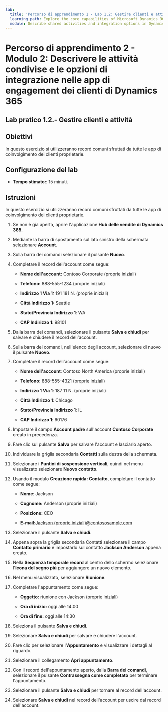 ```yaml
---
lab:
  title: 'Percorso di apprendimento 1 - Lab 1.2: Gestire clienti e attività'
  learning path: Explore the core capabilities of Microsoft Dynamics 365 customer engagement apps
  module: Describe shared activities and integration options in Dynamics 365 customer engagement apps
---
```


Percorso di apprendimento 2 - Modulo 2: Descrivere le attività condivise e le opzioni di integrazione nelle app di engagement dei clienti di Dynamics 365
========================

## Lab pratico 1.2.- Gestire clienti e attività

## Obiettivi

In questo esercizio si utilizzeranno record comuni sfruttati da tutte le app di coinvolgimento dei clienti proprietarie. 

## Configurazione del lab

  - **Tempo stimato:**: 15 minuti.

## Istruzioni

In questo esercizio si utilizzeranno record comuni sfruttati da tutte le app di coinvolgimento dei clienti proprietarie. 

1. Se non è già aperta, aprire l'applicazione **Hub delle vendite di Dynamics 365**.

2. Mediante la barra di spostamento sul lato sinistro della schermata selezionare **Account**.

3. Sulla barra dei comandi selezionare il pulsante **Nuovo**.

4. Completare il record dell'account come segue:

    - **Nome dell'account:** Contoso Corporate (proprie iniziali)

    - **Telefono:** 888-555-1234 (proprie iniziali)

    - **Indirizzo 1 Via 1:** 191 181<sup data-htmlnode=""></sup> N. (proprie iniziali)

    - **Città Indirizzo 1:** Seattle

    - **Stato/Provincia Indirizzo 1**: WA

    - **CAP Indirizzo 1**: 98101

5. Dalla barra dei comandi, selezionare il pulsante **Salva e chiudi** per salvare e chiudere il record dell'account.

6. Sulla barra dei comandi, nell'elenco degli account, selezionare di nuovo il pulsante **Nuovo**.

7. Completare il record dell'account come segue:

    - **Nome dell'account**: Contoso North America (proprie iniziali)

    - **Telefono:** 888-555-4321 (proprie iniziali)

    - **Indirizzo 1 Via 1**: 187 11<sup data-htmlnode=""></sup> N. (proprie iniziali)

    - **Città Indirizzo 1**: Chicago

    - **Stato/Provincia Indirizzo 1**: IL

    - **CAP Indirizzo 1**: 60176

8. Impostare il campo **Account padre** sull'account **Contoso Corporate** creato in precedenza.

9. Fare clic sul pulsante **Salva** per salvare l'account e lasciarlo aperto.

10. Individuare la griglia secondaria **Contatti** sulla destra della schermata.

11. Selezionare i **Puntini di sospensione verticali**, quindi nel menu visualizzato selezionare **Nuovo contatto**.

12. Usando il modulo **Creazione rapida: Contatto**, completare il contatto come segue:

    - **Nome**: Jackson

    - **Cognome:** Anderson (proprie iniziali)

    - **Posizione:** CEO

    - **E-mail:**[Jackson (proprie iniziali)@contososample.com](mailto:Jackson@contososample.com)

13. Selezionare il pulsante **Salva e chiudi**.

14. Appena sopra la griglia secondaria Contatti selezionare il campo **Contatto primario** e impostarlo sul contatto **Jackson Anderson** appena creato.

15. Nella **Sequenza temporale record** al centro dello schermo selezionare l'**Icona del segno più** per aggiungere un nuovo elemento.

16. Nel menu visualizzato, selezionare **Riunione**.

17. Completare l'appuntamento come segue:

    - **Oggetto:** riunione con Jackson (proprie iniziali)

    - **Ora di inizio:** oggi alle 14:00

    - **Ora di fine:** oggi alle 14:30

18. Seleziona il pulsante **Salva e chiudi**.

19. Selezionare **Salva e chiudi** per salvare e chiudere l'account.

20. Fare clic per selezionare l'**Appuntamento** e visualizzare i dettagli al riguardo.

21. Selezionare il collegamento **Apri appuntamento**.

22. Con il record dell'appuntamento aperto, dalla **Barra dei comandi**, selezionare il pulsante **Contrassegna come completato** per terminare l'appuntamento.

23. Selezionare il pulsante **Salva e chiudi** per tornare al record dell'account.

24. Selezionare **Salva e chiudi** nel record dell'account per uscire dal record dell'account.
